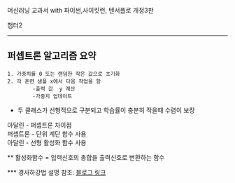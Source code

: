 머신러닝 교과서  with 파이썬,사이킷런, 텐서플로 개정3판

챕터2  
***
## 퍼셉트론 알고리즘 요약  
	1. 가중치를 0 또는 랜덤한 작은 값으로 초기화  
	2. 각 훈련 샘플 x에서 다음 작업을 함  
			-출력 값  y 계산  
			-가중치 업데이트  
	
* 두 클래스가 선형적으로 구분되고 학습률이 충분히 작을때 수렴이 보장


아달린 - 퍼셉트론 차이점  
퍼셉트론 - 단위 계단 함수 사용  
아달린 - 선형 활성화 함수 사용

** 활성화함수 = 입력신호의 총합을 출력신호로 변환하는 함수

*** 경사하강법 설명 참조: [블로그 링크](https://angeloyeo.github.io/2020/08/16/gradient_descent.html)
